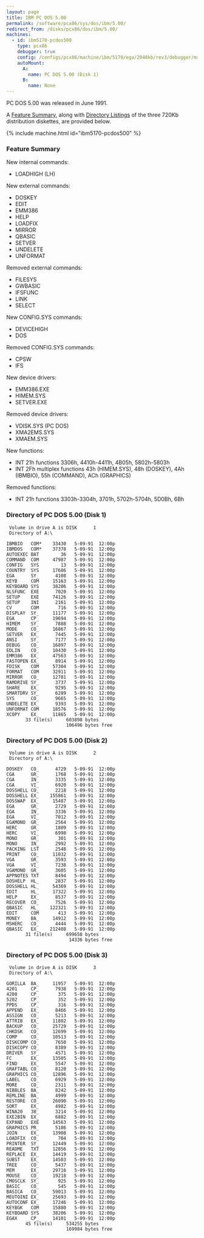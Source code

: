 ```yaml
---
layout: page
title: IBM PC DOS 5.00
permalink: /software/pcx86/sys/dos/ibm/5.00/
redirect_from: /disks/pcx86/dos/ibm/5.00/
machines:
  - id: ibm5170-pcdos500
    type: pcx86
    debugger: true
    config: /configs/pcx86/machine/ibm/5170/ega/2048kb/rev3/debugger/machine.xml
    autoMount:
      A:
        name: PC DOS 5.00 (Disk 1)
      B:
        name: None
---
```


PC DOS 5.00 was released in June 1991.

A [Feature Summary](#feature-summary), along with [Directory Listings](#directory-of-pc-dos-500-disk-1) of the three
720Kb distribution diskettes, are provided below.

{% include machine.html id="ibm5170-pcdos500" %}

### Feature Summary

New internal commands:

- LOADHIGH (LH)

New external commands:

- DOSKEY
- EDIT
- EMM386
- HELP
- LOADFIX
- MIRROR
- QBASIC
- SETVER
- UNDELETE
- UNFORMAT

Removed external commands:

- FILESYS
- GWBASIC
- IFSFUNC
- LINK
- SELECT

New CONFIG.SYS commands:

- DEVICEHIGH
- DOS

Removed CONFIG.SYS commands:

- CPSW
- IFS

New device drivers:

- EMM386.EXE
- HIMEM.SYS
- SETVER.EXE

Removed device drivers:

- VDISK.SYS (PC DOS)
- XMA2EMS.SYS
- XMAEM.SYS

New functions:

- INT 21h functions 3306h, 4410h-4411h, 4B05h, 5802h-5803h
- INT 2Fh multiplex functions 43h (HIMEM.SYS), 48h (DOSKEY), 4Ah (IBMBIO), 55h (COMMAND), ACh (GRAPHICS)

Removed functions:

- INT 21h functions 3303h-3304h, 3701h, 5702h-5704h, 5D0Bh, 6Bh

### Directory of PC DOS 5.00 (Disk 1)

     Volume in drive A is DISK      1
     Directory of A:\

    IBMBIO   COM*    33430   5-09-91  12:00p
    IBMDOS   COM*    37378   5-09-91  12:00p
    AUTOEXEC BAT        36   5-09-91  12:00p
    COMMAND  COM     47987   5-09-91  12:00p
    CONFIG   SYS        13   5-09-91  12:00p
    COUNTRY  SYS     17686   5-09-91  12:00p
    EGA      SY_      4108   5-09-91  12:00p
    KEYB     COM     15163   5-09-91  12:00p
    KEYBOARD SYS     38206   5-09-91  12:00p
    NLSFUNC  EXE      7020   5-09-91  12:00p
    SETUP    EXE     74126   5-09-91  12:00p
    SETUP    INI      2161   5-09-91  12:00p
    CV       COM       716   5-09-91  12:00p
    DISPLAY  SY_     11177   5-09-91  12:00p
    EGA      CP_     19694   5-09-91  12:00p
    HIMEM    SY_      7888   5-09-91  12:00p
    MODE     CO_     16867   5-09-91  12:00p
    SETVER   EX_      7445   5-09-91  12:00p
    ANSI     SY_      7177   5-09-91  12:00p
    DEBUG    CO_     16897   5-09-91  12:00p
    EDLIN    CO_     10430   5-09-91  12:00p
    EMM386   EX_     47563   5-09-91  12:00p
    FASTOPEN EX_      8914   5-09-91  12:00p
    FDISK    COM     57304   5-09-91  12:00p
    FORMAT   COM     32911   5-09-91  12:00p
    MIRROR   CO_     12781   5-09-91  12:00p
    RAMDRIVE SY_      3737   5-09-91  12:00p
    SHARE    EX_      9295   5-09-91  12:00p
    SMARTDRV SY_      6289   5-09-91  12:00p
    SYS      CO_      9665   5-09-91  12:00p
    UNDELETE EX_      9393   5-09-91  12:00p
    UNFORMAT COM     18576   5-09-91  12:00p
    XCOPY    EX_     11865   5-09-91  12:00p
           33 file(s)     603898 bytes
                          106496 bytes free

### Directory of PC DOS 5.00 (Disk 2)

     Volume in drive A is DISK      2
     Directory of A:\

    DOSKEY   CO_      4729   5-09-91  12:00p
    CGA      GR_      1768   5-09-91  12:00p
    CGA      IN_      3335   5-09-91  12:00p
    CGA      VI_      6920   5-09-91  12:00p
    DOSSHELL CO_      2218   5-09-91  12:00p
    DOSSHELL EX_    155861   5-09-91  12:00p
    DOSSWAP  EX_     15487   5-09-91  12:00p
    EGA      GR_      2729   5-09-91  12:00p
    EGA      IN_      3336   5-09-91  12:00p
    EGA      VI_      7012   5-09-91  12:00p
    EGAMONO  GR_      2564   5-09-91  12:00p
    HERC     GR_      1809   5-09-91  12:00p
    HERC     VI_      6998   5-09-91  12:00p
    MONO     GR_       301   5-09-91  12:00p
    MONO     IN_      2992   5-09-91  12:00p
    PACKING  LST      2548   5-09-91  12:00p
    PRINT    CO_     11032   5-09-91  12:00p
    VGA      GR_      3593   5-09-91  12:00p
    VGA      VI_      7238   5-09-91  12:00p
    VGAMONO  GR_      3605   5-09-91  12:00p
    APPNOTES TXT      8494   5-09-91  12:00p
    DOSHELP  HL_      2837   5-09-91  12:00p
    DOSSHELL HL_     54369   5-09-91  12:00p
    EDIT     HL_     17322   5-09-91  12:00p
    HELP     EX_      8537   5-09-91  12:00p
    RECOVER  CO_      7526   5-09-91  12:00p
    QBASIC   HL_    122321   5-09-91  12:00p
    EDIT     COM       413   5-09-91  12:00p
    MONEY    BA_     14912   5-09-91  12:00p
    MSHERC   CO_      4444   5-09-91  12:00p
    QBASIC   EX_    212408   5-09-91  12:00p
           31 file(s)     699658 bytes
                           14336 bytes free

### Directory of PC DOS 5.00 (Disk 3)

     Volume in drive A is DISK      3
     Directory of A:\

    GORILLA  BA_     11957   5-09-91  12:00p
    4201     CP_      7938   5-09-91  12:00p
    4208     CP_       375   5-09-91  12:00p
    5202     CP_       352   5-09-91  12:00p
    PPDS     CP_       316   5-09-91  12:00p
    APPEND   EX_      8466   5-09-91  12:00p
    ASSIGN   CO_      5213   5-09-91  12:00p
    ATTRIB   EX_     11802   5-09-91  12:00p
    BACKUP   CO_     25729   5-09-91  12:00p
    CHKDSK   CO_     12699   5-09-91  12:00p
    COMP     CO_     10513   5-09-91  12:00p
    DISKCOMP CO_      7650   5-09-91  12:00p
    DISKCOPY CO_      8389   5-09-91  12:00p
    DRIVER   SY_      4571   5-09-91  12:00p
    FC       EX_     13505   5-09-91  12:00p
    FIND     EX_      5547   5-09-91  12:00p
    GRAFTABL CO_      8120   5-09-91  12:00p
    GRAPHICS CO_     12896   5-09-91  12:00p
    LABEL    CO_      6929   5-09-91  12:00p
    MORE     CO_      2311   5-09-91  12:00p
    NIBBLES  BA_      8242   5-09-91  12:00p
    REMLINE  BA_      4999   5-09-91  12:00p
    RESTORE  CO_     26090   5-09-91  12:00p
    SORT     EX_      4982   5-09-91  12:00p
    WINA20   38_      3214   5-09-91  12:00p
    EXE2BIN  EX_      6882   5-09-91  12:00p
    EXPAND   EXE     14563   5-09-91  12:00p
    GRAPHICS PR_      5186   5-09-91  12:00p
    JOIN     EX_     13908   5-09-91  12:00p
    LOADFIX  CO_       704   5-09-91  12:00p
    PRINTER  SY_     12449   5-09-91  12:00p
    README   TXT     12856   5-09-91  12:00p
    REPLACE  EX_     14419   5-09-91  12:00p
    SUBST    EX_     14503   5-09-91  12:00p
    TREE     CO_      5437   5-09-91  12:00p
    MEM      EX_     29716   5-09-91  12:00p
    MOUSE    CO_     19218   5-09-91  12:00p
    CMOSCLK  SY_       925   5-09-91  12:00p
    BASIC    CO_       545   5-09-91  12:00p
    BASICA   CO_     59013   5-09-91  12:00p
    MEUTOINI EX_     25693   5-09-91  12:00p
    AUTOCONF EX_     17246   5-09-91  12:00p
    KEYBGK   COM     15880   5-09-91  12:00p
    KEYBOARD SYS     38206   5-09-91  12:00p
    EGAX     CP_     14101   5-09-91  12:00p
           45 file(s)     534255 bytes
                          169984 bytes free
